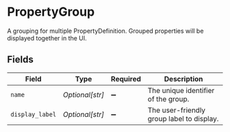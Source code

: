 # PropertyGroup

A grouping for multiple PropertyDefinition. Grouped properties will be displayed together in the UI.


## Fields

| Field                                     | Type                                      | Required                                  | Description                               |
| ----------------------------------------- | ----------------------------------------- | ----------------------------------------- | ----------------------------------------- |
| `name`                                    | *Optional[str]*                           | :heavy_minus_sign:                        | The unique identifier of the group.       |
| `display_label`                           | *Optional[str]*                           | :heavy_minus_sign:                        | The user-friendly group label to display. |